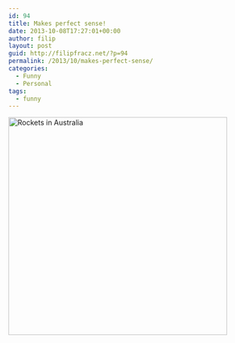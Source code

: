 ```yaml
---
id: 94
title: Makes perfect sense!
date: 2013-10-08T17:27:01+00:00
author: filip
layout: post
guid: http://filipfracz.net/?p=94
permalink: /2013/10/makes-perfect-sense/
categories:
  - Funny
  - Personal
tags:
  - funny
---
```

[<img class="aligncenter size-full wp-image-95" alt="Rockets in Australia" src="http://basically_me_images.s3.amazonaws.com/wp-content/uploads/4krlJ8y1.jpg" width="433" height="431" srcset="/wp-content/uploads/4krlJ8y1.jpg 433w, /wp-content/uploads/4krlJ8y1-150x150.jpg 150w, /wp-content/uploads/4krlJ8y1-300x300.jpg 300w" sizes="(max-width: 433px) 100vw, 433px" />](http://basically_me_images.s3.amazonaws.com/wp-content/uploads/4krlJ8y1.jpg)
